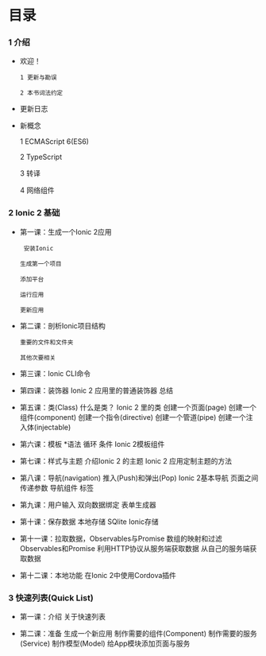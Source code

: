 # 目录

### 1 介绍

* 欢迎！


      1 更新与勘误

      2 本书词法约定

* 更新日志

* 新概念


    1 ECMAScript 6\(ES6\)

    2 TypeScript

    3 转译

    4 网络组件

### 2 Ionic 2 基础

* 第一课：生成一个Ionic 2应用


       安装Ionic

      生成第一个项目

      添加平台

      运行应用

      更新应用

* 第二课：剖析Ionic项目结构


      重要的文件和文件夹

      其他次要相关

* 第三课：Ionic CLI命令

* 第四课：装饰器
         Ionic 2 应用里的普通装饰器
         总结

* 第五课：类(Class)
      什么是类？
      Ionic 2 里的类
      创建一个页面(page)
      创建一个组件(component)
      创建一个指令(directive)
      创建一个管道(pipe)
      创建一个注入体(injectable)


* 第六课：模板
      *语法
      循环
      条件
      Ionic 2模板组件

* 第七课：样式与主题
      介绍Ionic 2 的主题
      Ionic 2 应用定制主题的方法

* 第八课：导航(navigation)
      推入(Push)和弹出(Pop)
      Ionic 2基本导航
      页面之间传递参数
      导航组件
      标签

* 第九课：用户输入
      双向数据绑定
      表单生成器

* 第十课：保存数据
      本地存储
      SQlite
      Ionic存储

* 第十一课：拉取数据，Observables与Promise
      数组的映射和过滤
      Observables和Promise
      利用HTTP协议从服务端获取数据
      从自己的服务端获取数据

* 第十二课：本地功能
      在Ionic 2中使用Cordova插件

### 3 快速列表(Quick List)
* 第一课：介绍
      关于快速列表

* 第二课：准备
      生成一个新应用
      制作需要的组件(Component)
      制作需要的服务(Service)
      制作模型(Model)
      给App模块添加页面与服务
